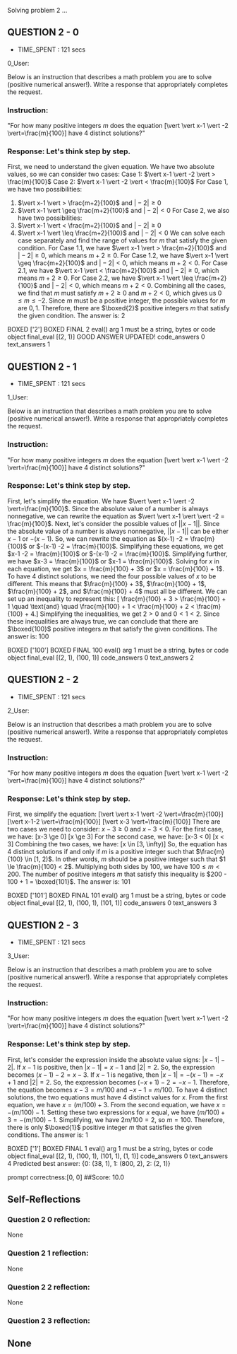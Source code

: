 Solving problem 2 ...



## QUESTION 2 - 0 
- TIME_SPENT : 121 secs

0_User:

Below is an instruction that describes a math problem you are to solve (positive numerical answer!). Write a response that appropriately completes the request.

### Instruction:
"For how many positive integers $m$ does the equation \[\vert \vert x-1 \vert -2 \vert=\frac{m}{100}\] have $4$ distinct solutions?"

### Response: Let's think step by step.


First, we need to understand the given equation.
We have two absolute values, so we can consider two cases:
Case 1: $\vert x-1 \vert -2 \vert > \frac{m}{100}$
Case 2: $\vert x-1 \vert -2 \vert < \frac{m}{100}$
For Case 1, we have two possibilities:
1. $\vert x-1 \vert > \frac{m+2}{100}$ and $\vert -2 \vert \geq 0$
2. $\vert x-1 \vert \geq \frac{m+2}{100}$ and $\vert -2 \vert < 0$
For Case 2, we also have two possibilities:
1. $\vert x-1 \vert < \frac{m+2}{100}$ and $\vert -2 \vert \geq 0$
2. $\vert x-1 \vert \leq \frac{m+2}{100}$ and $\vert -2 \vert < 0$
We can solve each case separately and find the range of values for $m$ that satisfy the given condition.
For Case 1.1, we have $\vert x-1 \vert > \frac{m+2}{100}$ and $\vert -2 \vert \geq 0$, which means $m+2 \geq 0$.
For Case 1.2, we have $\vert x-1 \vert \geq \frac{m+2}{100}$ and $\vert -2 \vert < 0$, which means $m+2 < 0$.
For Case 2.1, we have $\vert x-1 \vert < \frac{m+2}{100}$ and $\vert -2 \vert \geq 0$, which means $m+2 \geq 0$.
For Case 2.2, we have $\vert x-1 \vert \leq \frac{m+2}{100}$ and $\vert -2 \vert < 0$, which means $m+2 < 0$.
Combining all the cases, we find that $m$ must satisfy $m+2 \geq 0$ and $m+2 < 0$, which gives us $0 \leq m \leq -2$.
Since $m$ must be a positive integer, the possible values for $m$ are $0, 1$.
Therefore, there are $\boxed{2}$ positive integers $m$ that satisfy the given condition.
The answer is: 2

BOXED ['2']
BOXED FINAL 2
eval() arg 1 must be a string, bytes or code object final_eval
[(2, 1)]
GOOD ANSWER UPDATED!
code_answers 0 text_answers 1



## QUESTION 2 - 1 
- TIME_SPENT : 121 secs

1_User:

Below is an instruction that describes a math problem you are to solve (positive numerical answer!). Write a response that appropriately completes the request.

### Instruction:
"For how many positive integers $m$ does the equation \[\vert \vert x-1 \vert -2 \vert=\frac{m}{100}\] have $4$ distinct solutions?"

### Response: Let's think step by step.


First, let's simplify the equation.
We have $\vert \vert x-1 \vert -2 \vert=\frac{m}{100}$.
Since the absolute value of a number is always nonnegative, we can rewrite the equation as $\vert \vert x-1 \vert \vert -2 = \frac{m}{100}$.
Next, let's consider the possible values of $\vert \vert x-1 \vert \vert$.
Since the absolute value of a number is always nonnegative, $\vert \vert x-1 \vert \vert$ can be either $x-1$ or $-(x-1)$.
So, we can rewrite the equation as $(x-1) -2 = \frac{m}{100}$ or $-(x-1) -2 = \frac{m}{100}$.
Simplifying these equations, we get $x-1 -2 = \frac{m}{100}$ or $-(x-1) -2 = \frac{m}{100}$.
Simplifying further, we have $x-3 = \frac{m}{100}$ or $x-1 = \frac{m}{100}$.
Solving for $x$ in each equation, we get $x = \frac{m}{100} + 3$ or $x = \frac{m}{100} + 1$.
To have 4 distinct solutions, we need the four possible values of $x$ to be different.
This means that $\frac{m}{100} + 3$, $\frac{m}{100} + 1$, $\frac{m}{100} + 2$, and $\frac{m}{100} + 4$ must all be different.
We can set up an inequality to represent this: \[ \frac{m}{100} + 3 > \frac{m}{100} + 1 \quad \text{and} \quad \frac{m}{100} + 1 < \frac{m}{100} + 2 < \frac{m}{100} + 4.\]
Simplifying the inequalities, we get $2 > 0$ and $0 < 1 < 2$.
Since these inequalities are always true, we can conclude that there are $\boxed{100}$ positive integers $m$ that satisfy the given conditions.
The answer is: 100

BOXED ['100']
BOXED FINAL 100
eval() arg 1 must be a string, bytes or code object final_eval
[(2, 1), (100, 1)]
code_answers 0 text_answers 2



## QUESTION 2 - 2 
- TIME_SPENT : 121 secs

2_User:

Below is an instruction that describes a math problem you are to solve (positive numerical answer!). Write a response that appropriately completes the request.

### Instruction:
"For how many positive integers $m$ does the equation \[\vert \vert x-1 \vert -2 \vert=\frac{m}{100}\] have $4$ distinct solutions?"

### Response: Let's think step by step.


First, we simplify the equation:
\[\vert \vert x-1 \vert -2 \vert=\frac{m}{100}\]
\[\vert x-1-2 \vert=\frac{m}{100}\]
\[\vert x-3 \vert=\frac{m}{100}\]
There are two cases we need to consider: $x-3 \ge 0$ and $x-3 < 0$.
For the first case, we have:
\[x-3 \ge 0\]
\[x \ge 3\]
For the second case, we have:
\[x-3 < 0\]
\[x < 3\]
Combining the two cases, we have:
\[x \in [3, \infty)\]
So, the equation has 4 distinct solutions if and only if $m$ is a positive integer such that $\frac{m}{100} \in [1, 2)$.
In other words, $m$ should be a positive integer such that $1 \le \frac{m}{100} < 2$.
Multiplying both sides by 100, we have $100 \le m < 200$.
The number of positive integers $m$ that satisfy this inequality is $200 - 100 + 1 = \boxed{101}$.
The answer is: 101

BOXED ['101']
BOXED FINAL 101
eval() arg 1 must be a string, bytes or code object final_eval
[(2, 1), (100, 1), (101, 1)]
code_answers 0 text_answers 3



## QUESTION 2 - 3 
- TIME_SPENT : 121 secs

3_User:

Below is an instruction that describes a math problem you are to solve (positive numerical answer!). Write a response that appropriately completes the request.

### Instruction:
"For how many positive integers $m$ does the equation \[\vert \vert x-1 \vert -2 \vert=\frac{m}{100}\] have $4$ distinct solutions?"

### Response: Let's think step by step.


First, let's consider the expression inside the absolute value signs: $|x-1| - 2|$.
If $x-1$ is positive, then $|x-1|=x-1$ and $|2|=2$.
So, the expression becomes $(x-1)-2=x-3$.
If $x-1$ is negative, then $|x-1|=-(x-1)=-x+1$ and $|2|=2$.
So, the expression becomes $(-x+1)-2=-x-1$.
Therefore, the equation becomes $x-3=m/100$ and $-x-1=m/100$.
To have $4$ distinct solutions, the two equations must have $4$ distinct values for $x$.
From the first equation, we have $x=(m/100)+3$.
From the second equation, we have $x=-(m/100)-1$.
Setting these two expressions for $x$ equal, we have $(m/100)+3=-(m/100)-1$.
Simplifying, we have $2m/100=2$, so $m=100$.
Therefore, there is only $\boxed{1}$ positive integer $m$ that satisfies the given conditions.
The answer is: 1

BOXED ['1']
BOXED FINAL 1
eval() arg 1 must be a string, bytes or code object final_eval
[(2, 1), (100, 1), (101, 1), (1, 1)]
code_answers 0 text_answers 4
Predicted best answer: {0: (38, 1), 1: (800, 2), 2: (2, 1)}

prompt correctness:[0, 0]
##Score: 10.0

## Self-Reflections

### Question 2 0 reflection:
None
### Question 2 1 reflection:
None
### Question 2 2 reflection:
None
### Question 2 3 reflection:
None
---

